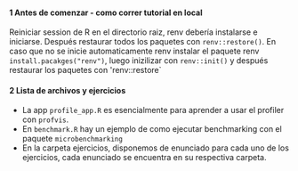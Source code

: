 #### 1 Antes de comenzar - como correr tutorial en local

Reiniciar session de R en el directorio raiz, renv debería instalarse e iniciarse. 
Después restaurar todos los paquetes con `renv::restore()`.
En caso que no se inicie automaticamente renv 
instalar el paquete renv `install.pacakges("renv")`, 
luego inizilizar con `renv::init()` y después restaurar los paquetes con 'renv::restore`

#### 2 Lista de archivos y ejercicios

 * La app `profile_app.R` es esencialmente para aprender a usar el profiler con `profvis`.
 * En `benchmark.R` hay un ejemplo de como ejecutar benchmarking con el paquete `microbenchmarking`
 * En la carpeta ejercicios, disponemos de enunciado para cada uno de los ejercicios, cada enunciado se encuentra en su respectiva carpeta.
 

